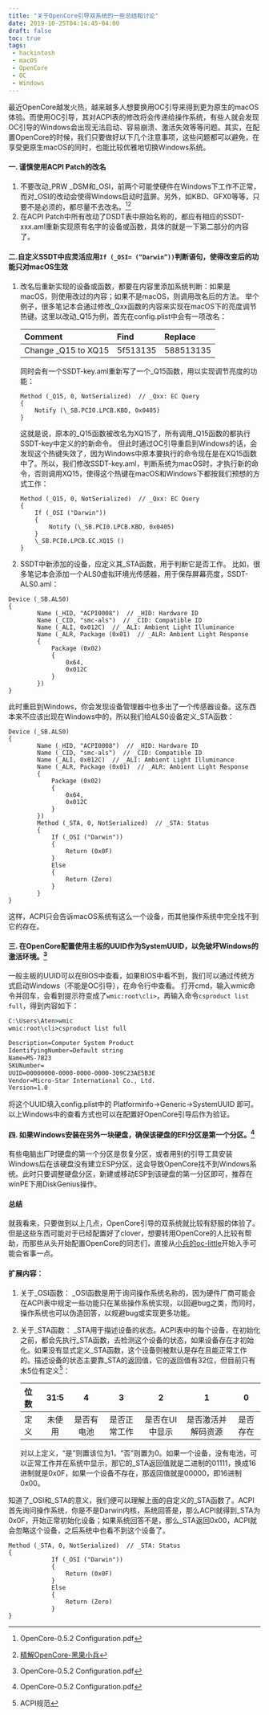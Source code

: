 ```yaml
---
title: "关于OpenCore引导双系统的一些总结和讨论"
date: 2019-10-25T04:14:45-04:00
draft: false
toc: true
tags:
 - hackintosh
 - macOS
 - OpenCore
 - OC
 - Windows
---
```


最近OpenCore越发火热，越来越多人想要换用OC引导来得到更为原生的macOS体验。而使用OC引导，其对ACPI表的修改将会传递给操作系统，有些人就会发现OC引导的Windows会出现无法启动、容易崩溃、激活失效等等问题。其实，在配置OpenCore的时候，我们只要做好以下几个注意事项，这些问题都可以避免，在享受更原生macOS的同时，也能比较优雅地切换Windows系统。

#### 一. 谨慎使用ACPI Patch的改名
1. 不要改动_PRW _DSM和_OSI，前两个可能使硬件在Windows下工作不正常，而对_OSI的改动会使得Windows启动时蓝屏。另外，如KBD、GFX0等等，只要不是必须的，都尽量不去改名。[^1][^2]
2. 在ACPI Patch中所有改动了DSDT表中原始名称的，都应有相应的SSDT-xxx.aml重新实现原有名字的设备或函数，具体的就是一下第二部分的内容了。

#### 二.自定义SSDT中应灵活应用`If (_OSI= (“Darwin”))`判断语句，使得改变后的功能只对macOS生效
1. 改名后重新实现的设备或函数，都要在内容里添加系统判断：如果是macOS，则使用改过的内容；如果不是macOS，则调用改名后的方法。
举个例子，很多笔记本会通过修改_Qxx函数的内容来实现在macOS下的亮度调节热键。这里以改动_Q15为例，首先在config.plist中会有一项改名：

	Comment             | Find     | Replace
	:-------------------|:---------|:-------
	Change _Q15 to XQ15 | 5f513135 | 588513135

	同时会有一个SSDT-key.aml重新写了一个_Q15函数，用以实现调节亮度的功能：
	```aml
	Method (_Q15, 0, NotSerialized)  // _Qxx: EC Query
	{
		Notify (\_SB.PCI0.LPCB.KBD, 0x0405)
	}
	```
	这就是说，原本的_Q15函数被改名为XQ15了，所有调用_Q15函数的都执行SSDT-key中定义的的新命令。
	但此时通过OC引导重启到Windows的话，会发现这个热键失效了，因为Windows中原本要执行的命令现在是在XQ15函数中了。所以，我们修改SSDT-key.aml，判断系统为macOS时，才执行新的命令，否则调用XQ15，使得这个热键在macOS和Windows下都按我们预想的方式工作：
	```aml
	Method (_Q15, 0, NotSerialized)  // _Qxx: EC Query
	{
		If (_OSI ("Darwin"))
		{
			Notify (\_SB.PCI0.LPCB.KBD, 0x0405)
		}
		\_SB.PCI0.LPCB.EC.XQ15 ()
	}
	```

2. SSDT中新添加的设备，应定义其_STA函数，用于判断它是否工作。
比如，很多笔记本会添加一个ALS0虚拟环境光传感器，用于保存屏幕亮度，SSDT-ALS0.aml：
```aml
Device (_SB.ALS0)
{
        Name (_HID, "ACPI0008")  // _HID: Hardware ID
        Name (_CID, "smc-als")  // _CID: Compatible ID
        Name (_ALI, 0x012C)  // _ALI: Ambient Light Illuminance
        Name (_ALR, Package (0x01)  // _ALR: Ambient Light Response
        {
            Package (0x02)
            {
                0x64, 
                0x012C
            }
        })
}
```
此时重启到Windows，你会发现设备管理器中也多出了一个传感器设备。这东西本来不应该出现在Windows中的，所以我们给ALS0设备定义_STA函数：
```aml
Device (_SB.ALS0)
{
        Name (_HID, "ACPI0008")  // _HID: Hardware ID
        Name (_CID, "smc-als")  // _CID: Compatible ID
        Name (_ALI, 0x012C)  // _ALI: Ambient Light Illuminance
        Name (_ALR, Package (0x01)  // _ALR: Ambient Light Response
        {
            Package (0x02)
            {
                0x64, 
                0x012C
            }
        })
        Method (_STA, 0, NotSerialized)  // _STA: Status
        {
            If (_OSI ("Darwin"))
            {
                Return (0x0F)
            }
            Else
            {
                Return (Zero)
            }
        }
}
```
这样，ACPI只会告诉macOS系统有这么一个设备，而其他操作系统中完全找不到它的存在。

#### 三. 在OpenCore配置使用主板的UUID作为SystemUUID，以免破坏Windows的激活环境。[^1]
一般主板的UUID可以在BIOS中查看，如果BIOS中看不到，我们可以通过传统方式启动Windows（不能是OC引导），在命令行中查看。
打开cmd，输入wmic命令并回车，会看到提示符变成了`wmic:root\cli>`，再输入命令`csproduct list full`，得到内容如下：
```cmd
C:\Users\Aten>wmic
wmic:root\cli>csproduct list full

Description=Computer System Product
IdentifyingNumber=Default string
Name=MS-7B23
SKUNumber=
UUID=00000000-0000-0000-0000-309C23AE5B3E
Vendor=Micro-Star International Co., Ltd.
Version=1.0
```
将这个UUID填入config.plist中的 Platforminfo->Generic->SystemUUID 即可。以上Windows中的查看方式也可以在配置好OpenCore引导后作为验证。

#### 四. 如果Windows安装在另外一块硬盘，确保该硬盘的EFI分区是第一个分区。[^1]
有些电脑出厂时硬盘的第一个分区是恢复分区，或者用别的引导工具安装Windows后在该硬盘没有建立ESP分区，这会导致OpenCore找不到Windows系统。此时只要调整硬盘分区，新建或移动ESP到该硬盘的第一分区即可，推荐在winPE下用DiskGenius操作。

#### 总结
就我看来，只要做到以上几点，OpenCore引导的双系统就比较有舒服的体验了。但是这些东西可能对于已经配置好了clover，想要转用OpenCore的人比较有帮助，而那些从头开始配置OpenCore的同志们，直接从[小兵的oc-little](https://github.com/daliansky/OC-little)开始入手可能会省事一点。

#### 扩展内容：
1. 关于_OSI函数：
  _OSI函数是用于询问操作系统名称的，因为硬件厂商可能会在ACPI表中规定一些功能只在某些操作系统实现，以回避bug之类，而同时，操作系统也可以伪造回答，以规避bug或实现更多功能。

2. 关于_STA函数：
  _STA用于描述设备的状态。ACPI表中的每个设备，在初始化之前，都会先执行_STA函数，去检测这个设备的状态，如果设备存在才初始化。如果没有显式定义_STA函数，这个设备则被默认是存在且能正常工作的。描述设备的状态主要靠_STA的返回值，它的返回值有32位，但目前只有末5位有定义[^3]：

	|位数 |31:5 | 4 | 3 | 2 | 1 | 0 |
	|:--|:--:|:--:|:--:|:--:|:--:|:--:|
	|定义|未使用|是否有电池|是否正常工作|是否在UI中显示|是否激活并解码资源|是否存在|

	对以上定义，“是”则置该位为1，“否”则置为0。如果一个设备，没有电池，可以正常工作并在系统中显示，那它的_STA返回值就是二进制的01111，换成16进制就是0x0F，如果一个设备不存在，那返回值就是00000，即16进制0x00。

知道了_OSI和_STA的意义，我们便可以理解上面的自定义的_STA函数了。ACPI首先询问操作系统，你是不是Darwin内核，系统回答是，那么ACPI就得到_STA为0x0F，开始正常初始化设备；如果系统回答不是，那么_STA返回0x00，ACPI就会忽略这个设备，之后系统中也看不到这个设备了。
```aml
Method (_STA, 0, NotSerialized)  // _STA: Status
{
            If (_OSI ("Darwin"))
            {
                Return (0x0F)
            }
            Else
            {
                Return (Zero)
            }
}
```

[^1]: OpenCore-0.5.2 Configuration.pdf
[^2]: [精解OpenCore-黑果小兵](https://blog.daliansky.net/OpenCore-BootLoader.html)
[^3]: ACPI规范

